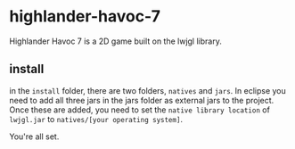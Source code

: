 # highlander-havoc-7
Highlander Havoc 7 is a 2D game built on the lwjgl library.

## install

in the `install` folder, there are two folders, `natives` and `jars`. In eclipse you need to add all three jars in the jars folder as external jars to the project. Once these are added, you need to set the `native library location` of `lwjgl.jar` to `natives/[your operating system]`.

You're all set.
